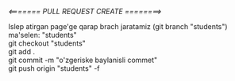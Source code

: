 *<======= PULL REQUEST CREATE ========>*

Islep atirgan page'ge qarap brach jaratamiz (git branch "students") ma'selen: "students"<br>
git checkout "students"<br>
git add . <br>
git commit -m "o'zgeriske baylanisli commet" <br>
git push origin "students" -f<br>
